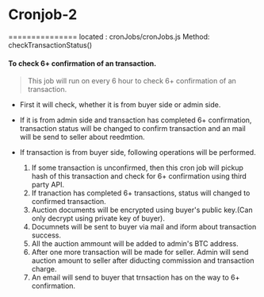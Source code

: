 # Cronjob-2
===============
located : cronJobs/cronJobs.js
Method: checkTransactionStatus()
#### To check 6+ confirmation of an transaction.

> This job will run on every 6 hour to check 6+ confirmation of an transaction.
 * First it will check, whether it is from buyer side or admin side.
 * If it is from admin side and transaction has completed 6+ confirmation, transaction status will be changed to confirm transaction and an mail will be send to seller about reedmtion.

 * If transaction is from buyer side, following operations will be performed.
     1. If some transaction is unconfirmed, then this cron job will pickup hash of this transaction and check for 6+ confirmation using third party API.
     2. If tranaction has completed 6+ transactions, status will changed to confirmed transaction.
     3. Auction documents will be encrypted using buyer's public key.(Can only decrypt using private key of buyer).
     4. Documnets will be sent to buyer via mail and iform about transaction success.
     5. All the auction ammount will be added to admin's BTC address.
     6. After one more transaction will be made for seller. Admin will send auction amount to seller after diducting commission and transaction charge.
     7. An email will send to buyer that trnsaction has on the way to 6+ confirmation.

